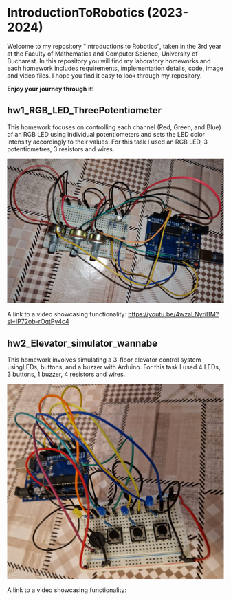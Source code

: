 # IntroductionToRobotics (2023-2024)

Welcome to my repository "Introductions to Robotics", taken in the 3rd year at the Faculty of Mathematics and Computer Science, University of Bucharest. In this repository you will find my laboratory homeworks and each homework includes requirements, implementation details, code, image and video files. I hope you find it easy to look through my repository.

**Enjoy your journey through it!**

## hw1_RGB_LED_ThreePotentiometer
This homework focuses on controlling each channel (Red, Green, and Blue) of an RGB LED using individual potentiometers and sets the LED color intensity accordingly to their values. For this task I used an RGB LED, 3 potentiometres, 3 resistors and wires. 

![Photo of my setup](https://github.com/RuxiC/IntroductionToRobotics/blob/main/Homeworks/RGB%20LED.jpeg?raw=true)

A link to a video showcasing functionality: https://youtu.be/4wzaLNyriBM?si=iP72ob-rOqtPy4c4

## hw2_Elevator_simulator_wannabe
This  homework  involves  simulating  a  3-floor  elevator  control  system  usingLEDs, buttons, and a buzzer with Arduino. For this task I used 4 LEDs, 3 buttons, 1 buzzer, 4 resistors and wires.

![Photo of my setup](https://github.com/RuxiC/IntroductionToRobotics/blob/main/Homeworks/Elevator.jpeg?raw=true)

A link to a video showcasing functionality:
